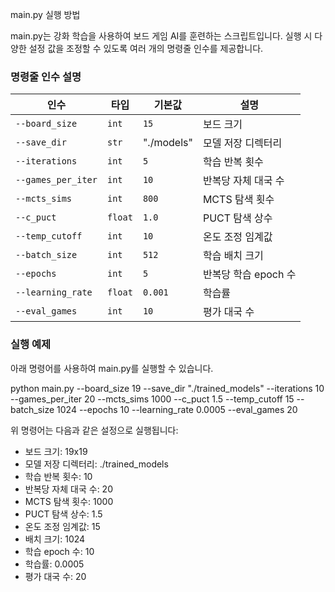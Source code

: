 main.py 실행 방법

main.py는 강화 학습을 사용하여 보드 게임 AI를 훈련하는 스크립트입니다. 실행 시 다양한 설정 값을 조정할 수 있도록 여러 개의 명령줄 인수를 제공합니다.


### 명령줄 인수 설명
| 인수                 | 타입      | 기본값          | 설명             |
| ------------------ | ------- | ------------ | -------------- |
| `--board_size`     | `int`   | `15`         | 보드 크기          |
| `--save_dir`       | `str`   | "./models"  | 모델 저장 디렉터리     |
| `--iterations`     | `int`   | `5`          | 학습 반복 횟수       |
| `--games_per_iter` | `int`   | `10`         | 반복당 자체 대국 수    |
| `--mcts_sims`      | `int`   | `800`        | MCTS 탐색 횟수     |
| `--c_puct`         | `float` | `1.0`        | PUCT 탐색 상수     |
| `--temp_cutoff`    | `int`   | `10`         | 온도 조정 임계값      |
| `--batch_size`     | `int`   | `512`        | 학습 배치 크기       |
| `--epochs`         | `int`   | `5`          | 반복당 학습 epoch 수 |
| `--learning_rate`  | `float` | `0.001`      | 학습률            |
| `--eval_games`     | `int`   | `10`         | 평가 대국 수        |


### 실행 예제
아래 명령어를 사용하여 main.py를 실행할 수 있습니다.

python main.py --board_size 19 --save_dir "./trained_models" --iterations 10 --games_per_iter 20 --mcts_sims 1000 --c_puct 1.5 --temp_cutoff 15 --batch_size 1024 --epochs 10 --learning_rate 0.0005 --eval_games 20

위 명령어는 다음과 같은 설정으로 실행됩니다:
- 보드 크기: 19x19
- 모델 저장 디렉터리: ./trained_models
- 학습 반복 횟수: 10
- 반복당 자체 대국 수: 20
- MCTS 탐색 횟수: 1000
- PUCT 탐색 상수: 1.5
- 온도 조정 임계값: 15
- 배치 크기: 1024
- 학습 epoch 수: 10
- 학습률: 0.0005
- 평가 대국 수: 20
